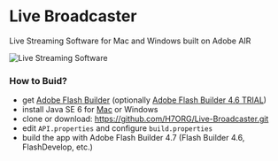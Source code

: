 # Live Broadcaster
Live Streaming Software for Mac and Windows built on Adobe AIR

![Live Streaming Software](https://app.h7.org/cameleon/image/software/open-source_live-streaming-software.jpg "Live Broadcaster Software")

### How to Buid? ###
- get [Adobe Flash Builder](https://helpx.adobe.com/creative-cloud/kb/creative-cloud-apps-download.html) (optionally [Adobe Flash Builder 4.6 TRIAL](https://www.adobe.com/support/flex/downloads_updaters.html#flex4_6_trial))
- install Java SE 6 for [Mac](https://support.apple.com/kb/DL1572?locale=en_US) or Windows
- clone or download: https://github.com/H7ORG/Live-Broadcaster.git
- edit `API.properties` and configure `build.properties`
- build the app with Adobe Flash Builder 4.7 (Flash Builder 4.6, FlashDevelop, etc.)

